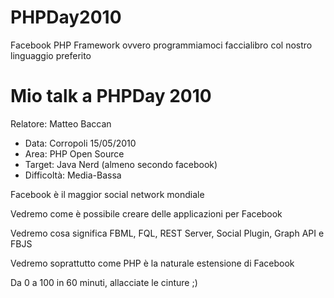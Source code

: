 # PHPDay2010

Facebook PHP Framework ovvero programmiamoci faccialibro col nostro linguaggio preferito

# Mio talk a PHPDay 2010

Relatore: Matteo Baccan

* Data: Corropoli 15/05/2010
* Area: PHP Open Source
* Target: Java Nerd (almeno secondo facebook)
* Difficoltà: Media-Bassa

Facebook è il maggior social network mondiale

Vedremo come è possibile creare delle applicazioni per Facebook

Vedremo cosa significa FBML, FQL, REST Server, Social Plugin, Graph API e FBJS

Vedremo soprattutto come PHP è la naturale estensione di Facebook

Da 0 a 100 in 60 minuti, allacciate le cinture ;)
